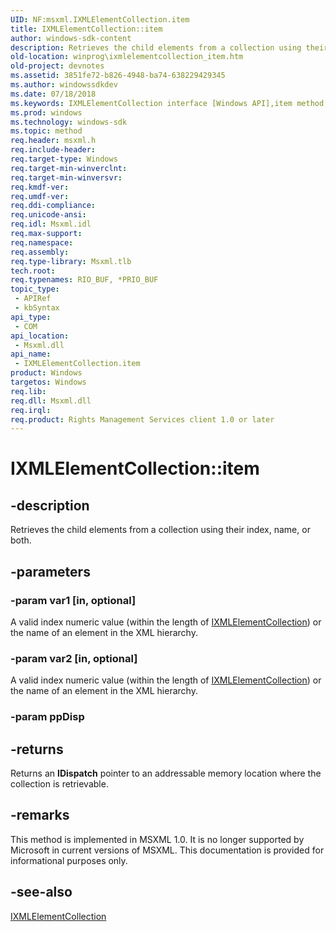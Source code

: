 ```yaml
---
UID: NF:msxml.IXMLElementCollection.item
title: IXMLElementCollection::item
author: windows-sdk-content
description: Retrieves the child elements from a collection using their index, name, or both.
old-location: winprog\ixmlelementcollection_item.htm
old-project: devnotes
ms.assetid: 3851fe72-b826-4948-ba74-638229429345
ms.author: windowssdkdev
ms.date: 07/18/2018
ms.keywords: IXMLElementCollection interface [Windows API],item method, IXMLElementCollection.item, IXMLElementCollection::item, item, item method [Windows API], item method [Windows API],IXMLElementCollection interface, msxml/IXMLElementCollection::item, winprog.ixmlelementcollection_item
ms.prod: windows
ms.technology: windows-sdk
ms.topic: method
req.header: msxml.h
req.include-header: 
req.target-type: Windows
req.target-min-winverclnt: 
req.target-min-winversvr: 
req.kmdf-ver: 
req.umdf-ver: 
req.ddi-compliance: 
req.unicode-ansi: 
req.idl: Msxml.idl
req.max-support: 
req.namespace: 
req.assembly: 
req.type-library: Msxml.tlb
tech.root: 
req.typenames: RIO_BUF, *PRIO_BUF
topic_type:
 - APIRef
 - kbSyntax
api_type:
 - COM
api_location:
 - Msxml.dll
api_name:
 - IXMLElementCollection.item
product: Windows
targetos: Windows
req.lib: 
req.dll: Msxml.dll
req.irql: 
req.product: Rights Management Services client 1.0 or later
---
```


# IXMLElementCollection::item


## -description


Retrieves the child elements from a collection using their index, name, or both.


## -parameters




### -param var1 [in, optional]

A valid index numeric value (within the length of <a href="https://msdn.microsoft.com/1d27e5fc-0491-44ee-9134-40f9f909b1cb">IXMLElementCollection</a>) or the name of an element in the XML hierarchy.


### -param var2 [in, optional]

A valid index numeric value (within the length of <a href="https://msdn.microsoft.com/1d27e5fc-0491-44ee-9134-40f9f909b1cb">IXMLElementCollection</a>) or the name of an element in the XML hierarchy.


### -param ppDisp






## -returns



Returns an <b>IDispatch</b> pointer to an addressable memory location where the collection is retrievable.




## -remarks



This method is implemented in MSXML 1.0. It is no longer supported by Microsoft in current versions of MSXML. This documentation is provided for informational purposes only.




## -see-also




<a href="https://msdn.microsoft.com/1d27e5fc-0491-44ee-9134-40f9f909b1cb">IXMLElementCollection</a>
 

 

